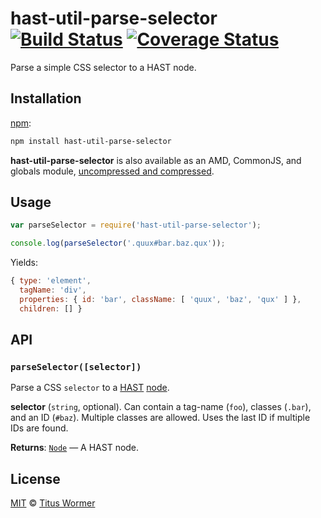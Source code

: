 # hast-util-parse-selector [![Build Status][travis-badge]][travis] [![Coverage Status][codecov-badge]][codecov]

Parse a simple CSS selector to a HAST node.

## Installation

[npm][npm-install]:

```bash
npm install hast-util-parse-selector
```

**hast-util-parse-selector** is also available as an AMD, CommonJS, and globals
module, [uncompressed and compressed][releases].

## Usage

```javascript
var parseSelector = require('hast-util-parse-selector');

console.log(parseSelector('.quux#bar.baz.qux'));
```

Yields:

```js
{ type: 'element',
  tagName: 'div',
  properties: { id: 'bar', className: [ 'quux', 'baz', 'qux' ] },
  children: [] }
```

## API

### `parseSelector([selector])`

Parse a CSS `selector` to a [HAST][] [node][hast-node].

**selector** (`string`, optional).  Can contain a tag-name (`foo`),
classes (`.bar`), and an ID (`#baz`).
Multiple classes are allowed.  Uses the last ID if multiple IDs are
found.

**Returns**: [`Node`][hast-node] — A HAST node.

## License

[MIT][license] © [Titus Wormer][author]

<!-- Definitions -->

[travis-badge]: https://img.shields.io/travis/wooorm/hast-util-parse-selector.svg

[travis]: https://travis-ci.org/wooorm/hast-util-parse-selector

[codecov-badge]: https://img.shields.io/codecov/c/github/wooorm/hast-util-parse-selector.svg

[codecov]: https://codecov.io/github/wooorm/hast-util-parse-selector

[npm-install]: https://docs.npmjs.com/cli/install

[releases]: https://github.com/wooorm/hast-util-parse-selector/releases

[license]: LICENSE

[author]: http://wooorm.com

[hast]: https://github.com/wooorm/hast

[hast-node]: https://github.com/wooorm/hast#node
